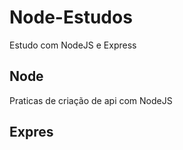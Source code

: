 # Node-Estudos
Estudo com NodeJS e Express

## Node

Praticas de criação de api com NodeJS

## Expres
